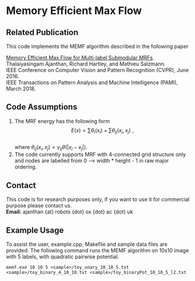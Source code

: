 # Memory Efficient Max Flow

## Related Publication

This code implements the MEMF algorithm	described in the following paper  

[Memory Efficient Max Flow for Multi-label Submodular MRFs](https://tajanthan.github.io/memf).  
Thalaiyasingam Ajanthan, Richard Hartley, and Mathieu Salzmann.  
IEEE Conference on Computer Vision and Pattern Recognition (CVPR), June 2016.  
IEEE Transactions on Pattern Analysis and Machine Intelligence (PAMI), March 2018.

## Code Assumptions

1. The MRF energy has the following form  
   $$E(x) = \sum \theta_{i}(x_i) + \sum \theta_{ij} (x_i, x_j)\ ,$$  
   where $\theta_{ij} (x_i, x_j) = \gamma_{ij} \theta(|x_i - x_j|)$.
2. The code currently supports MRF with 4-connected grid structure only and nodes are labelled from 0 --> width * height - 1 in    raw major ordering.  


## Contact

This code is for research purposes only, if you want to use it for commercial purpose please contact us.  
**Email:** ajanthan {at} robots {dot} ox {dot} ac {dot} uk

## Example Usage

To assist the user, example.cpp, Makefile and sample data files are provided. The following command runs the MEMF algorithm on 10x10 image with 5 labels, with quadratic pairwise potential.

``` 
memf.exe 10 10 5 <sample>/toy_unary_10_10_5.txt <sample>/toy_binary_4_10_10.txt <sample>/toy_binaryPot_10_10_5_l2.txt
```
